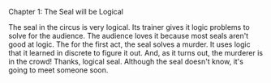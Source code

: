Chapter 1: The Seal will be Logical

The seal in the circus is very logical.
Its trainer gives it logic problems to solve for the audience.
The audience loves it because most seals aren't good at logic.
The for the first act, the seal solves a murder.
It uses logic that it learned in discrete to figure it out.
And, as it turns out, the murderer is in the crowd!
Thanks, logical seal.
Although the seal doesn't know, it's going to meet someone soon.
